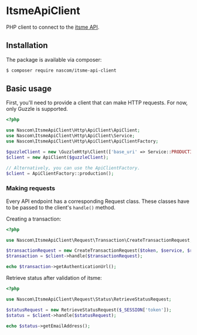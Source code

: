 # ItsmeApiClient
PHP client to connect to the [itsme API](https://docs.cmtelecom.com/itsme/v1).

## Installation
The package is available via composer:

```Bash
$ composer require nascom/itsme-api-client
```

## Basic usage
First, you'll need to provide a client that can make HTTP requests. For now,
only Guzzle is supported.

```php
<?php

use Nascom\ItsmeApiClient\Http\ApiClient\ApiClient;
use Nascom\ItsmeApiClient\Http\ApiClient\Service;
use Nascom\ItsmeApiClient\Http\ApiClient\ApiClientFactory;

$guzzleClient = new \GuzzleHttp\Client(['base_uri' => Service::PRODUCTION]);
$client = new ApiClient($guzzleClient);

// Alternatively, you can use the ApiClientFactory.
$client = ApiClientFactory::production();
```

### Making requests
Every API endpoint has a corresponding Request class. These classes have to
be passed to the client's `handle()` method.

Creating a transaction:
```php
<?php

use Nascom\ItsmeApiClient\Request\Transaction\CreateTransactionRequest;

$transactionRequest = new CreateTransactionRequest($token, $service, $redirectUrl);
$transaction = $client->handle($transactionRequest);

echo $transaction->getAuthenticationUrl();
```

Retrieve status after validation of itsme:
```php
<?php

use Nascom\ItsmeApiClient\Request\Status\RetrieveStatusRequest;

$statusRequest = new RetrieveStatusRequest($_SESSION['token']);
$status = $client->handle($statusRequest);

echo $status->getEmailAddress();
```
